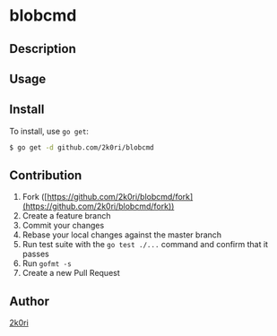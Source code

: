 # blobcmd



## Description

## Usage

## Install

To install, use `go get`:

```bash
$ go get -d github.com/2k0ri/blobcmd
```

## Contribution

1. Fork ([https://github.com/2k0ri/blobcmd/fork](https://github.com/2k0ri/blobcmd/fork))
1. Create a feature branch
1. Commit your changes
1. Rebase your local changes against the master branch
1. Run test suite with the `go test ./...` command and confirm that it passes
1. Run `gofmt -s`
1. Create a new Pull Request

## Author

[2k0ri](https://github.com/2k0ri)
